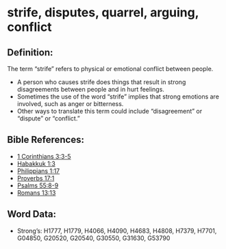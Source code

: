 # strife, disputes, quarrel, arguing, conflict

## Definition:

The term “strife” refers to physical or emotional conflict between people.

* A person who causes strife does things that result in strong disagreements between people and in hurt feelings.
* Sometimes the use of the word “strife” implies that strong emotions are involved, such as anger or bitterness.
* Other ways to translate this term could include “disagreement” or “dispute” or “conflict.”

## Bible References:

* [1 Corinthians 3:3-5](rc://en/tn/help/1co/03/03)
* [Habakkuk 1:3](rc://en/tn/help/hab/01/03)
* [Philippians 1:17](rc://en/tn/help/php/01/17)
* [Proverbs 17:1](rc://en/tn/help/pro/17/01)
* [Psalms 55:8-9](rc://en/tn/help/psa/055/008)
* [Romans 13:13](rc://en/tn/help/rom/13/13)

## Word Data:

* Strong’s: H1777, H1779, H4066, H4090, H4683, H4808, H7379, H7701, G04850, G20520, G20540, G30550, G31630, G53790
